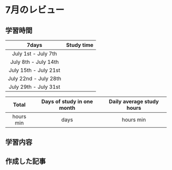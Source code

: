# 7月のレビュー

## 学習時間
| 7days | Study time |
| :---: | :---: |
| July 1st - July 7th ||
| July 8th - July 14th ||
| July 15th - July 21st ||
| July 22nd - July 28th ||
| July 29th - July 31st ||

| Total | Days of study in one month | Daily average study hours |
| :---: | :---: | :---: |
| hours min | days | hours min |

## 学習内容

## 作成した記事


